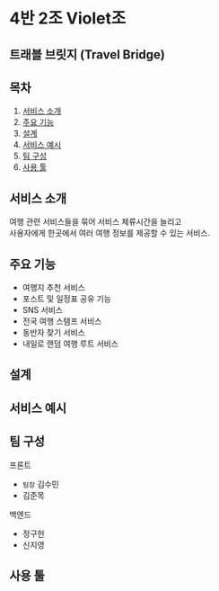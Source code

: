 # 4반 2조 Violet조

## 트래블 브릿지 (Travel Bridge)

## 목차

1. [서비스 소개](#서비스-소개)
1. [주요 기능](#주요-기능)
1. [설계](#설계)
1. [서비스 예시](#서비스-예시)
1. [팀 구성](#팀-구성)
1. [사용 툴](#사용-툴)

## 서비스 소개

여행 관련 서비스들을 묶어 서비스 체류시간을 늘리고  
사용자에게 한곳에서 여러 여행 정보를 제공할 수 있는 서비스.

## 주요 기능

- 여행지 추천 서비스
- 포스트 및 일정표 공유 기능
- SNS 서비스
- 전국 여행 스탬프 서비스
- 동반자 찾기 서비스
- 내일로 랜덤 여행 루트 서비스

## 설계

## 서비스 예시

## 팀 구성

프론트

- `팀장` 김수민
- 김준목

백엔드

- 정구헌
- 신지영

## 사용 툴
